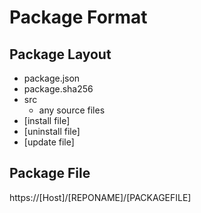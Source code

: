 # Package Format

## Package Layout

-   package.json
-   package.sha256
-   src
    -   any source files
-   [install file]
-   [uninstall file]
-   [update file]

## Package File

https://[Host]/[REPONAME]/[PACKAGEFILE]

